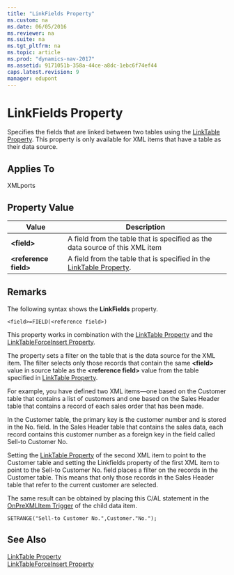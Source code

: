 ```yaml
---
title: "LinkFields Property"
ms.custom: na
ms.date: 06/05/2016
ms.reviewer: na
ms.suite: na
ms.tgt_pltfrm: na
ms.topic: article
ms.prod: "dynamics-nav-2017"
ms.assetid: 9171051b-358a-44ce-a8dc-1ebc6f74ef44
caps.latest.revision: 9
manager: edupont
---
```

# LinkFields Property
Specifies the fields that are linked between two tables using the [LinkTable Property](LinkTable-Property.md). This property is only available for XML items that have a table as their data source.  
  
## Applies To  
 XMLports  
  
## Property Value  
  
|**Value**|**Description**|  
|---------------|---------------------|  
|**\<field>**|A field from the table that is specified as the data source of this XML item|  
|**\<reference field>**|A field from the table that is specified in the [LinkTable Property](LinkTable-Property.md).|  
  
## Remarks  
 The following syntax shows the **LinkFields** property.  
  
```  
<field>=FIELD(<reference field>)   
```  
  
 This property works in combination with the [LinkTable Property](LinkTable-Property.md) and the [LinkTableForceInsert Property](LinkTableForceInsert-Property.md).  
  
 The property sets a filter on the table that is the data source for the XML item. The filter selects only those records that contain the same **\<field>** value in source table as the **\<reference field>** value from the table specified in [LinkTable Property](LinkTable-Property.md).  
  
 For example, you have defined two XML items—one based on the Customer table that contains a list of customers and one based on the Sales Header table that contains a record of each sales order that has been made.  
  
 In the Customer table, the primary key is the customer number and is stored in the No. field. In the Sales Header table that contains the sales data, each record contains this customer number as a foreign key in the field called Sell-to Customer No.  
  
 Setting the [LinkTable Property](LinkTable-Property.md) of the second XML item to point to the Customer table and setting the Linkfields property of the first XML item to point to the Sell-to Customer No. field places a filter on the records in the Customer table. This means that only those records in the Sales Header table that refer to the current customer are selected.  
  
 The same result can be obtained by placing this C/AL statement in the [OnPreXMLItem Trigger](OnPreXMLItem-Trigger.md) of the child data item.  
  
```  
SETRANGE("Sell-to Customer No.",Customer."No.");  
```  
  
## See Also  
 [LinkTable Property](LinkTable-Property.md)   
 [LinkTableForceInsert Property](LinkTableForceInsert-Property.md)